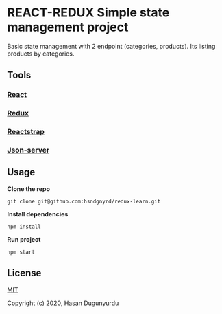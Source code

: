 # REACT-REDUX Simple state management project

Basic state management with 2 endpoint (categories, products). Its listing products by categories.

## Tools

### [React](https://reactjs.org/)

### [Redux](https://redux.js.org/)

### [Reactstrap](https://reactstrap.github.io/)

### [Json-server](https://my-json-server.typicode.com)

## Usage

**Clone the repo**

```
git clone git@github.com:hsndgnyrd/redux-learn.git
```

**Install dependencies**

```
npm install
```

**Run project**

```
npm start
```

## License

[MIT](http://opensource.org/licenses/MIT)

Copyright (c) 2020, Hasan Dugunyurdu
